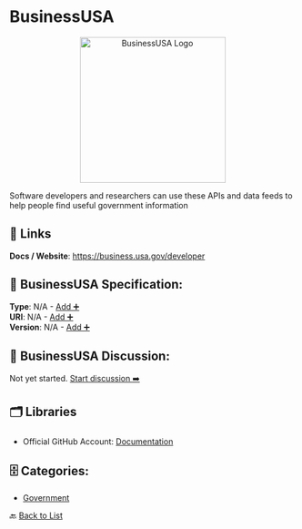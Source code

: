 # BusinessUSA
<p align="center">
    <img width="256" src="https://raw.githubusercontent.com/apis-list/apis-list/main/apis/businessusa/logo_256x256.png" alt="BusinessUSA Logo"/>
</p>
Software developers and researchers can use these APIs and data feeds to help people find useful government information

##  🔗 Links
**Docs / Website**: https://business.usa.gov/developer

## 🧬 BusinessUSA Specification:
**Type**: N/A - [Add ➕](https://github.com/apis-list/apis-list/edit/main/apis.yaml#L2369)  
**URI**: N/A - [Add ➕](https://github.com/apis-list/apis-list/edit/main/apis.yaml#L2369)  
**Version**: N/A - [Add ➕](https://github.com/apis-list/apis-list/edit/main/apis.yaml#L2369)

## 💬 BusinessUSA Discussion:
Not yet started. [Start discussion ➡️](https://github.com/apis-list/apis-list/discussions/new)

## 🗂️ Libraries
### 
- Official GitHub Account: [Documentation](https://github.com/usagov/)


## 🗄️ Categories:
- [Government](https://github.com/apis-list/apis-list#government-)

🔙  [Back to List](https://github.com/apis-list/apis-list)
